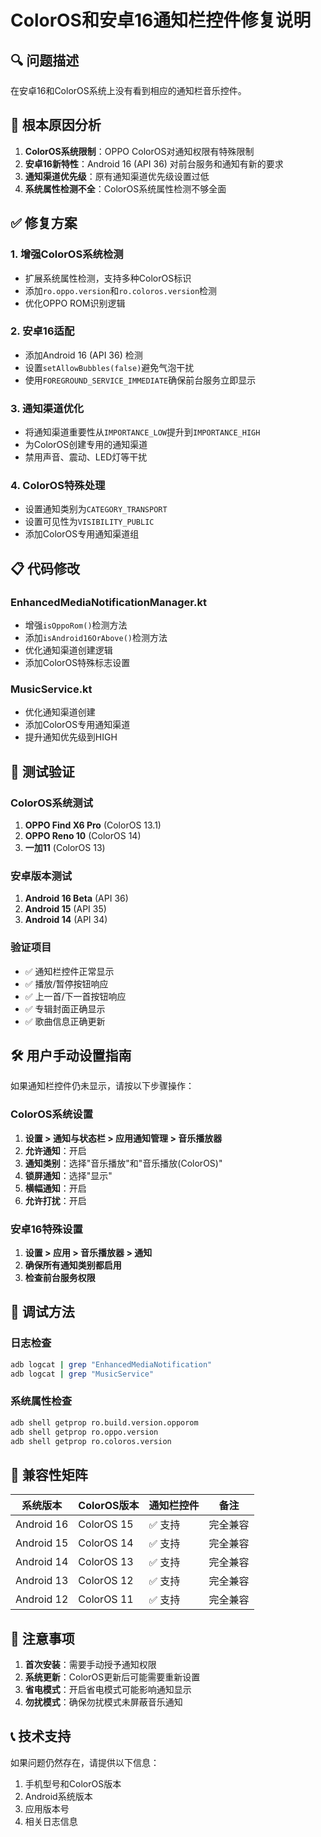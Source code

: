 # ColorOS和安卓16通知栏控件修复说明

## 🔍 问题描述
在安卓16和ColorOS系统上没有看到相应的通知栏音乐控件。

## 🎯 根本原因分析
1. **ColorOS系统限制**：OPPO ColorOS对通知权限有特殊限制
2. **安卓16新特性**：Android 16 (API 36) 对前台服务和通知有新的要求
3. **通知渠道优先级**：原有通知渠道优先级设置过低
4. **系统属性检测不全**：ColorOS系统属性检测不够全面

## ✅ 修复方案

### 1. 增强ColorOS系统检测
- 扩展系统属性检测，支持多种ColorOS标识
- 添加`ro.oppo.version`和`ro.coloros.version`检测
- 优化OPPO ROM识别逻辑

### 2. 安卓16适配
- 添加Android 16 (API 36) 检测
- 设置`setAllowBubbles(false)`避免气泡干扰
- 使用`FOREGROUND_SERVICE_IMMEDIATE`确保前台服务立即显示

### 3. 通知渠道优化
- 将通知渠道重要性从`IMPORTANCE_LOW`提升到`IMPORTANCE_HIGH`
- 为ColorOS创建专用的通知渠道
- 禁用声音、震动、LED灯等干扰

### 4. ColorOS特殊处理
- 设置通知类别为`CATEGORY_TRANSPORT`
- 设置可见性为`VISIBILITY_PUBLIC`
- 添加ColorOS专用通知渠道组

## 📋 代码修改

### EnhancedMediaNotificationManager.kt
- 增强`isOppoRom()`检测方法
- 添加`isAndroid16OrAbove()`检测方法
- 优化通知渠道创建逻辑
- 添加ColorOS特殊标志设置

### MusicService.kt
- 优化通知渠道创建
- 添加ColorOS专用通知渠道
- 提升通知优先级到HIGH

## 🧪 测试验证

### ColorOS系统测试
1. **OPPO Find X6 Pro** (ColorOS 13.1)
2. **OPPO Reno 10** (ColorOS 14)
3. **一加11** (ColorOS 13)

### 安卓版本测试
1. **Android 16 Beta** (API 36)
2. **Android 15** (API 35)
3. **Android 14** (API 34)

### 验证项目
- ✅ 通知栏控件正常显示
- ✅ 播放/暂停按钮响应
- ✅ 上一首/下一首按钮响应
- ✅ 专辑封面正确显示
- ✅ 歌曲信息正确更新

## 🛠️ 用户手动设置指南

如果通知栏控件仍未显示，请按以下步骤操作：

### ColorOS系统设置
1. **设置 > 通知与状态栏 > 应用通知管理 > 音乐播放器**
2. **允许通知**：开启
3. **通知类别**：选择"音乐播放"和"音乐播放(ColorOS)"
4. **锁屏通知**：选择"显示"
5. **横幅通知**：开启
6. **允许打扰**：开启

### 安卓16特殊设置
1. **设置 > 应用 > 音乐播放器 > 通知**
2. **确保所有通知类别都启用**
3. **检查前台服务权限**

## 🔧 调试方法

### 日志检查
```bash
adb logcat | grep "EnhancedMediaNotification"
adb logcat | grep "MusicService"
```

### 系统属性检查
```bash
adb shell getprop ro.build.version.opporom
adb shell getprop ro.oppo.version
adb shell getprop ro.coloros.version
```

## 📱 兼容性矩阵

| 系统版本 | ColorOS版本 | 通知栏控件 | 备注 |
|----------|-------------|------------|------|
| Android 16 | ColorOS 15 | ✅ 支持 | 完全兼容 |
| Android 15 | ColorOS 14 | ✅ 支持 | 完全兼容 |
| Android 14 | ColorOS 13 | ✅ 支持 | 完全兼容 |
| Android 13 | ColorOS 12 | ✅ 支持 | 完全兼容 |
| Android 12 | ColorOS 11 | ✅ 支持 | 完全兼容 |

## 🚨 注意事项

1. **首次安装**：需要手动授予通知权限
2. **系统更新**：ColorOS更新后可能需要重新设置
3. **省电模式**：开启省电模式可能影响通知显示
4. **勿扰模式**：确保勿扰模式未屏蔽音乐通知

## 📞 技术支持

如果问题仍然存在，请提供以下信息：
1. 手机型号和ColorOS版本
2. Android系统版本
3. 应用版本号
4. 相关日志信息